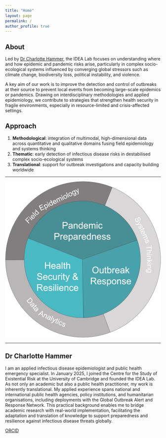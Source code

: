 ```yaml
---
title: "Home"
layout: page
permalink: /
author_profile: true
---
```


## About

Led by [Dr Charlotte Hammer](/team/charlotte-hammer/), the IDEA Lab focuses on understanding where and how epidemic and pandemic risks arise, particularly in complex socio-ecological systems influenced by converging global stressors such as climate change, biodiversity loss, political instability, and violence.  

A key aim of our work is to improve the detection and control of outbreaks at their source to prevent local events from becoming large-scale epidemics or pandemics. Drawing on interdisciplinary methodologies and applied epidemiology, we contribute to strategies that strengthen health security in fragile environments, especially in resource-limited and crisis-affected settings.  

## Approach

1. **Methodological**: integration of multimodal, high-dimensional data across quantitative and qualitative domains fusing field epidemiology and systems thinking  
2. **Thematic**: early detection of infectious disease risks in destabilised complex socio-ecological systems  
3. **Translational**: support for outbreak investigations and capacity building worldwide  

---

![IDEA Lab Research](/assets/images/logo.jpg)

---

## Dr Charlotte Hammer

I am an applied infectious disease epidemiologist and public health emergency specialist. In January 2025, I joined the Centre for the Study of Existential Risk at the University of Cambridge and founded the IDEA Lab. As not only an academic but also a public health practitioner, my work is inherently translational. My applied experience spans national and international public health agencies, policy institutions, and humanitarian organisations, including deployments with the Global Outbreak Alert and Response Network. This practical background enables me to bridge academic research with real-world implementation, facilitating the adaptation and translation of knowledge to support preparedness and resilience against infectious disease threats globally.

[ORCID](https://orcid.org/0000-0002-8288-0288)
